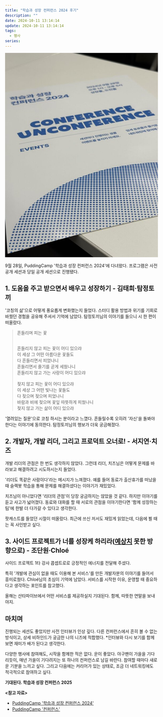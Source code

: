 ```yaml
---
title: "학습과 성장 컨퍼런스 2024 후기"
description: ""
date: 2024-10-11 13:14:14
update: 2024-10-11 13:14:14
tags:
  - 행사
series: 
---
```


![학습과 성장 컨퍼런스 2024 <출처: PuddingCamp>](conference-puddingcamp.jpeg)

9월 28일, PuddingCamp '학습과 성장 컨퍼런스 2024'에 다녀왔다.
프로그램은 사전 공개 세션과 당일 공개 세션으로 진행됐다.

## 1. 도움을 주고 받으면서 배우고 성장하기 - 김태희·탐정토끼

'코칭의 삶'으로 어떻게 풍요롭게 변화했는지 들었다. 스터디 활용 방법과 위기를 기회로 바꿨던 경험을 공유해 주셔서 기억에 남았다.
탐정토끼님의 이야기를 들으니 시 한 편이 떠올랐다.

> 흔들리며 피는 꽃
>
> <br>흔들리지 않고 피는 꽃이 어디 있으랴<br>
> 이 세상 그 어떤 아름다운 꽃들도<br>
> 다 흔들리면서 피었나니<br>
> 흔들리면서 줄기를 곧게 세웠나니<br>
> 흔들리지 않고 가는 사랑이 어디 있으랴<br>
> <br>
> 젖지 않고 피는 꽃이 어디 있으랴<br>
> 이 세상 그 어떤 빛나는 꽃들도<br>
> 다 젖으며 젖으며 피었나니<br>
> 바람과 비에 젖으며 꽃잎 따뜻하게 피웠나니<br>
> 젖지 않고 가는 삶이 어디 있으랴

'열려있는 질문'으로 코칭 하시는 분이라고 느꼈다. 흔들릴수록 오히려 '자신'을 돌봐야 한다는 이야기에 동의한다.
탐정토끼님의 행보가 더욱 궁금해졌다.

## 2. 개발자, 개발 리더, 그리고 프로덕트 오너로! - 서지연·치즈

개발 리더의 관점은 한 번도 생각하지 않았다. 그런데 리더, 치즈님은 어떻게 문제를 바라보고 해결하려고 시도하시는지 들었다.

'리더도 똑같은 사람이다'라는 메시지가 느껴졌다. 예를 들어 동료가 출산휴가를 떠났을 때 슬랙봇 학습을 통해 문제를 해결하셨다는 이야기가 재밌었다.

치즈님이 아니었다면 '리더의 관점'이 당장 궁금하지는 않았을 것 같다. 하지만 이야기를 듣고 사고가 넓어졌다.
동료와 대화를 할 때 서로의 관점을 이야기한다면 '함께 성장하는 팀'에 한발 더 다가갈 수 있다고 생각한다.

팟캐스트를 들었던 시절이 떠올랐다. 최근에 쓰신 저서도 재밌게 읽었는데, 다음에 뵐 때는 꼭 사인받고 싶다.

## 3. 사이드 프로젝트가 너를 성장케 하리라(<u>예상치</u> 못한 방향으로) - 조단원·Chloé

사이드 프로젝트 1타 강사 콥셉트로로 긍정적인 에너지를 전달해 주셨다.

특히 '개발에 관심이 없을 때도 이용해 본 서비스'를 만든 개발자분의 이야기를 들어서 흥미로웠다. Chloé님의 초심이 기억에 남았다.
서비스를 시작한 이유, 운영할 때 중요하다고 생각하는 포인트를 참고했다.

올해는 산타파이브에서 어떤 서비스를 제공하실지 기대된다. 함께, 따뜻한 연말을 보내야지.

## 마치며

진행되는 세션도 좋았지만 사전 인터뷰가 인상 깊다. 다른 컨퍼런스에서 흔히 볼 수 없는 방식이고, 상세 비하인드가 궁금한 나의 니즈에 적합했다.
*인터뷰와 다시 보기를 함께 보면 재미가 배가 된다고 생각한다.

다양한 행사에 참여해도, 시작을 함께한 적은 없다. 운이 좋았다. 야구팬이 가을을 기다리듯이,
매년 가을이 기다려지는 또 하나의 컨퍼런스로 남길 바란다. 참여할 때마다 새로운 기분을 느끼고 싶다.
그리고 다음에는 커리어가 있는 상태로, 조금 더 네트워킹에도 적극적으로 참여하고 싶다.

**기대된다. 학습과 성장 컨퍼런스 2025**

**<참고 자료>**

- [PuddingCamp '학습과 성장 컨퍼런스 2024'](https://conference.puddingcamp.com/)
- [PuddingCamp '컨퍼런스'](https://puddingcamp.com/topics?page=1&category=conference)
